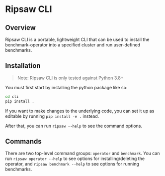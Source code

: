# Ripsaw CLI

## Overview

Ripsaw CLI is a portable, lightweight CLI that can be used to install the benchmark-operator into a specified cluster and run user-defined benchmarks.

## Installation

> Note: Ripsaw CLI is only tested against Python 3.8+

You must first start by installing the python package like so:

```bash
cd cli
pip install .
```

If you want to make changes to the underlying code, you can set it up as editable by running `pip install -e .` instead.


After that, you can run `ripsaw --help` to see the command options.


## Commands

There are two top-level command groups: `operator` and `benchmark`. You can run `ripsaw operator --help` to see options for installing/deleting the operator, and `ripsaw benchmark --help` to see options for running benchmarks.
